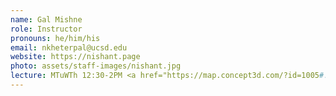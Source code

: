 ```yaml
---
name: Gal Mishne
role: Instructor
pronouns: he/him/his
email: nkheterpal@ucsd.edu
website: https://nishant.page
photo: assets/staff-images/nishant.jpg
lecture: MTuWTh 12:30-2PM <a href="https://map.concept3d.com/?id=1005#!ct/18312,63891,65653?m/246292?s/warren%20lecture%20hall">WLH 2208</a>
---
```

